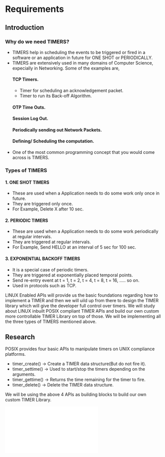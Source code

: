 # Requirements
## Introduction
 ### Why do we need TIMERS?
  * TIMERS help in scheduling the events to be triggered or fired in a software or an application in future for ONE SHOT or PERIODICALLY.
  * TIMERS  are extensively used in many domains of Computer Science, expecially in Networking. Some of the examples are, 
    #### TCP Timers.
     * Timer for scheduling an acknowledgement packet.
     * Timer to run its Back-off Algorithm.
    #### OTP Time Outs.
    #### Session Log Out.
    #### Periodically sending out Network Packets.
    #### Defining/ Scheduling the computation.
  * One of the most common programming concept that you would come across is TIMERS.
 ### Types of TIMERS
  #### 1. ONE SHOT TIMERS
   * These are used when a Application needs to do some work only once in future.
   * They are triggered only once.
   * For Example, Delete X after 10 sec.
  #### 2. PERIODIC TIMERS
   * These are used when a Application needs to do some work periodically at regular intervals.
   * They are triggered at regular intervals.
   * For Example, Send HELLO at an interval of 5 sec for 100 sec.
  #### 3. EXPONENTIAL BACKOFF TIMERS
   * It is a special case of periodic timers.
   * They are triggered at exponentially placed temporal points.
   * Send re-entry event at t = 1, t = 2, t = 4, t = 8, t = 16, ..... so on.
   * Used in protocols such as TCP.
   
 LINUX Enabled APIs will provide us the basic foundations regarding how to implement a TIMER and then we will  uild up from there to design the TIMER library which will give the developer full control over timers.
 We will study about LINUX inbuilt POSIX compliant TIMER APIs and build our own custom more controllable TIMER Library on top of those.
 We will be implementing all the three types of TIMERS mentioned above.

## Research
 POSIX provides four basic APIs to manipulate timers on UNIX compliance platforms.
 
 * timer_create() -> Create a TIMER data structure(But do not fire it).
 * timer_settime() -> Used to start/stop the timers depending on the arguments.
 * timer_gettime() -> Returns the time remaining for the timer to fire.
 * timer_delete() -> Delete the TIMER data structure.
 
 We will be using the above 4 APIs as building blocks to build our own custom TIMER Library.
 
 ![Detailed Explanation of Research](Research_Timers.pdf)

 
